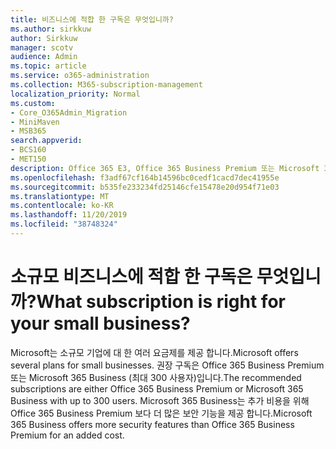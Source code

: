 ```yaml
---
title: 비즈니스에 적합 한 구독은 무엇입니까?
ms.author: sirkkuw
author: Sirkkuw
manager: scotv
audience: Admin
ms.topic: article
ms.service: o365-administration
ms.collection: M365-subscription-management
localization_priority: Normal
ms.custom:
- Core_O365Admin_Migration
- MiniMaven
- MSB365
search.appverid:
- BCS160
- MET150
description: Office 365 E3, Office 365 Business Premium 또는 Microsoft 365 비즈니스가 비즈니스에 적합 한지 여부를 결정 합니다.
ms.openlocfilehash: f3adf67cf164b14596bc0cedf1cacd7dec41955e
ms.sourcegitcommit: b535fe233234fd25146cfe15478e20d954f71e03
ms.translationtype: MT
ms.contentlocale: ko-KR
ms.lasthandoff: 11/20/2019
ms.locfileid: "38748324"
---
```

# <a name="what-subscription-is-right-for-your-small-business"></a><span data-ttu-id="11b01-103">소규모 비즈니스에 적합 한 구독은 무엇입니까?</span><span class="sxs-lookup"><span data-stu-id="11b01-103">What subscription is right for your small business?</span></span>

<span data-ttu-id="11b01-104">Microsoft는 소규모 기업에 대 한 여러 요금제를 제공 합니다.</span><span class="sxs-lookup"><span data-stu-id="11b01-104">Microsoft offers several plans for small businesses.</span></span> <span data-ttu-id="11b01-105">권장 구독은 Office 365 Business Premium 또는 Microsoft 365 Business (최대 300 사용자)입니다.</span><span class="sxs-lookup"><span data-stu-id="11b01-105">The recommended subscriptions are either Office 365 Business Premium or Microsoft 365 Business with up to 300 users.</span></span> <span data-ttu-id="11b01-106">Microsoft 365 Business는 추가 비용을 위해 Office 365 Business Premium 보다 더 많은 보안 기능을 제공 합니다.</span><span class="sxs-lookup"><span data-stu-id="11b01-106">Microsoft 365 Business offers more security features than Office 365 Business Premium for an added cost.</span></span>

